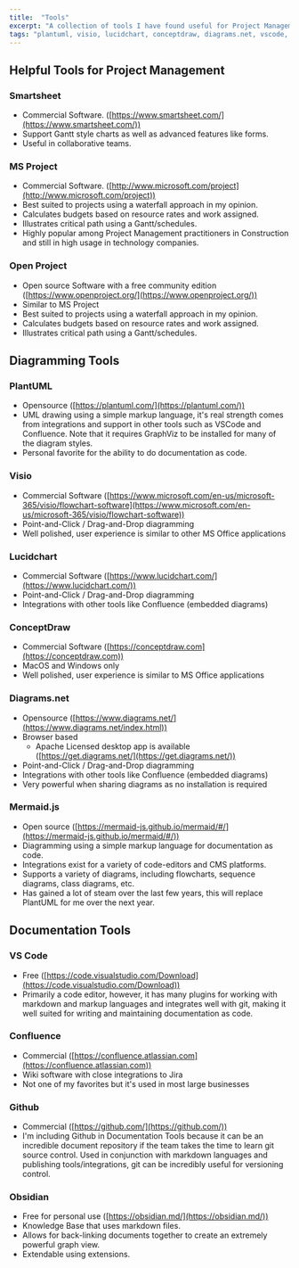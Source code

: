 ```yaml
---
title:  "Tools"
excerpt: "A collection of tools I have found useful for Project Management."
tags: "plantuml, visio, lucidchart, conceptdraw, diagrams.net, vscode, confluence, github, process engineering, smartsheet, open project, leantime, mermaid-js, obsidian"
---
```


## Helpful Tools for Project Management

### Smartsheet

- Commercial Software. ([https://www.smartsheet.com/](https://www.smartsheet.com/))
- Support Gantt style charts as well as advanced features like forms.
- Useful in collaborative teams.


### MS Project

- Commercial Software. ([http://www.microsoft.com/project](http://www.microsoft.com/project))
- Best suited to projects using a waterfall approach in my opinion.
- Calculates budgets based on resource rates and work assigned.
- Illustrates critical path using a Gantt/schedules.
- Highly popular among Project Management practitioners in Construction and still in high usage in technology companies.

### Open Project

- Open source Software with a free community edition ([https://www.openproject.org/](https://www.openproject.org/))
- Similar to MS Project
- Best suited to projects using a waterfall approach in my opinion.
- Calculates budgets based on resource rates and work assigned.
- Illustrates critical path using a Gantt/schedules.

## Diagramming Tools

### PlantUML 

- Opensource ([https://plantuml.com/](https://plantuml.com/))
- UML drawing using a simple markup language, it's real strength comes from integrations and support in other tools such as VSCode and Confluence. Note that it requires GraphViz to be installed for many of the diagram styles. 
- Personal favorite for the ability to do documentation as code.
  
### Visio

- Commercial Software ([https://www.microsoft.com/en-us/microsoft-365/visio/flowchart-software](https://www.microsoft.com/en-us/microsoft-365/visio/flowchart-software))
- Point-and-Click / Drag-and-Drop diagramming
- Well polished, user experience is similar to other MS Office applications


### Lucidchart

- Commercial Software ([https://www.lucidchart.com/](https://www.lucidchart.com/))
- Point-and-Click / Drag-and-Drop diagramming
- Integrations with other tools like Confluence (embedded diagrams)

### ConceptDraw

- Commercial Software ([https://conceptdraw.com](https://conceptdraw.com))
- MacOS and Windows only
- Well polished, user experience is similar to MS Office applications

### Diagrams.net

- Opensource ([https://www.diagrams.net/](https://www.diagrams.net/index.html))
- Browser based
  - Apache Licensed desktop app is available ([https://get.diagrams.net/](https://get.diagrams.net/))
- Point-and-Click / Drag-and-Drop diagramming
- Integrations with other tools like Confluence (embedded diagrams)
- Very powerful when sharing diagrams as no installation is required


### Mermaid.js

- Open source ([https://mermaid-js.github.io/mermaid/#/](https://mermaid-js.github.io/mermaid/#/))
- Diagramming using a simple markup language for documentation as code.
- Integrations exist for a variety of code-editors and CMS platforms.
- Supports a variety of diagrams, including flowcharts, sequence diagrams, class diagrams, etc.
- Has gained a lot of steam over the last few years, this will replace PlantUML for me over the next year.


## Documentation Tools

### VS Code

- Free ([https://code.visualstudio.com/Download](https://code.visualstudio.com/Download))
- Primarily a code editor, however, it has many plugins for working with markdown and markup languages and integrates well with git, making it well suited for writing and maintaining documentation as code.

### Confluence

- Commercial ([https://confluence.atlassian.com](https://confluence.atlassian.com))
- Wiki software with close integrations to Jira
- Not one of my favorites but it's used in most large businesses

### Github

- Commercial ([https://github.com/](https://github.com/))
- I'm including Github in Documentation Tools because it can be an incredible document repository if the team takes the time to learn git source control. Used in conjunction with markdown languages and publishing tools/integrations, git can be incredibly useful for versioning control.

### Obsidian 

- Free for personal use ([https://obsidian.md/](https://obsidian.md/))
- Knowledge Base that uses markdown files.
- Allows for back-linking documents together to create an extremely powerful graph view.
- Extendable using extensions.

